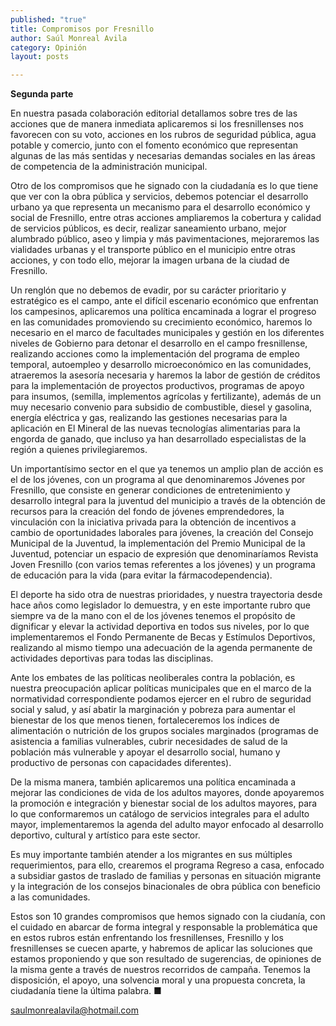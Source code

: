 ```yaml
---
published: "true"
title: Compromisos por Fresnillo
author: Saúl Monreal Avila
category: Opinión
layout: posts

---
```


**Segunda parte**

En nuestra pasada colaboración editorial detallamos sobre tres de las acciones que de manera inmediata aplicaremos si los fresnillenses nos favorecen con su voto, acciones en los rubros de seguridad pública, agua potable y comercio, junto con el fomento económico que representan algunas de las más sentidas y necesarias demandas sociales en las áreas de competencia de la administración municipal.

Otro de los compromisos que he signado con la ciudadanía es lo que tiene que ver con la obra pública y servicios, debemos potenciar el desarrollo urbano ya que representa un mecanismo para el desarrollo económico y social de Fresnillo, entre otras acciones ampliaremos la cobertura y calidad de servicios públicos, es decir, realizar saneamiento urbano, mejor alumbrado público, aseo y limpia y más pavimentaciones, mejoraremos las vialidades urbanas y el transporte público en el municipio entre otras acciones, y con todo ello, mejorar la imagen urbana de la ciudad de Fresnillo. 

Un renglón que no debemos de evadir, por su carácter prioritario y estratégico es el campo, ante el difícil escenario económico que enfrentan los campesinos, aplicaremos una política encaminada a lograr el progreso en las comunidades promoviendo su crecimiento económico, haremos lo necesario en el marco de facultades municipales y gestión en los diferentes niveles de Gobierno para detonar el desarrollo en el campo fresnillense, realizando acciones como la implementación del programa de empleo temporal, autoempleo y desarrollo microeconómico en las comunidades, atraeremos la asesoría necesaria y haremos la labor de gestión de créditos para la implementación de proyectos productivos, programas de apoyo para insumos, (semilla, implementos agrícolas y fertilizante), además de un muy necesario convenio para subsidio de combustible, diesel y gasolina, energía eléctrica y gas, realizando las gestiones necesarias para la aplicación en El Mineral de las nuevas tecnologías alimentarias para la engorda de ganado, que incluso ya han desarrollado especialistas de la región a quienes privilegiaremos.

Un importantísimo sector en el que ya tenemos un amplio plan de acción es el de los jóvenes, con un programa al que denominaremos Jóvenes por Fresnillo, que consiste en generar condiciones de entretenimiento y desarrollo integral para la juventud del municipio a través de la obtención de recursos para la creación del fondo de jóvenes emprendedores, la vinculación con la iniciativa privada para la obtención de incentivos a cambio de oportunidades laborales para jóvenes, la creación del Consejo Municipal de la Juventud, la implementación del Premio Municipal de la Juventud, potenciar un espacio de expresión que denominaríamos Revista Joven Fresnillo (con varios temas referentes a los jóvenes) y un programa de educación para la vida (para evitar la fármacodependencia).

El deporte ha sido otra de nuestras prioridades, y nuestra trayectoria desde hace años como legislador lo demuestra, y en este importante rubro que siempre va de la mano con el de los jóvenes tenemos el propósito de dignificar y elevar la actividad deportiva en todos sus niveles, por lo que implementaremos el Fondo Permanente de Becas y Estímulos Deportivos, realizando al mismo tiempo una adecuación de la agenda permanente de actividades deportivas para todas las disciplinas.

Ante los embates de las políticas neoliberales contra la población, es nuestra preocupación aplicar políticas municipales que en el marco de la normatividad correspondiente podamos ejercer en el rubro de seguridad social y salud, y así abatir la marginación y pobreza para aumentar el bienestar de los que menos tienen, fortaleceremos los índices de alimentación o nutrición de los grupos sociales marginados (programas de asistencia a familias vulnerables, cubrir necesidades de salud de la población más vulnerable y apoyar el desarrollo social, humano y productivo de personas con capacidades diferentes). 

De la misma manera, también aplicaremos una política encaminada a mejorar las condiciones de vida de los adultos mayores, donde apoyaremos la promoción e integración y bienestar social de los adultos mayores, para lo que conformaremos un catálogo de servicios integrales para el adulto mayor, implementaremos la agenda del adulto mayor enfocado al desarrollo deportivo, cultural y artístico para este sector.

Es muy importante también atender a los migrantes en sus múltiples requerimientos, para ello, crearemos el programa Regreso a casa, enfocado a subsidiar gastos de traslado de familias y personas en situación migrante y la integración de los consejos binacionales de obra pública con beneficio a las comunidades.

Estos son 10 grandes compromisos que hemos signado con la ciudanía, con el cuidado en abarcar de forma integral y responsable la problemática que en estos rubros están enfrentando los fresnillenses, Fresnillo y los fresnillenses se cuecen aparte, y habremos de aplicar las soluciones que estamos proponiendo y que son resultado de sugerencias, de opiniones de la misma gente a través de nuestros recorridos de campaña. Tenemos la disposición, el apoyo, una solvencia moral y una propuesta concreta, la ciudadanía tiene la última palabra. ■

saulmonrealavila@hotmail.com
